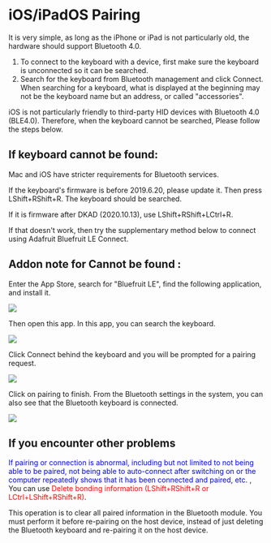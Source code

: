 # iOS/iPadOS Pairing 

It is very simple, as long as the iPhone or iPad is not particularly old, the hardware should support Bluetooth 4.0.

  1. To connect to the keyboard with a device, first make sure the keyboard is unconnected so it can be searched.
  2. Search for the keyboard from Bluetooth management and click Connect. When searching for a keyboard, what is displayed at the beginning may not be the keyboard name but an address, or called "accessories".

iOS is not particularly friendly to third-party HID devices with Bluetooth 4.0 (BLE4.0). Therefore, when the keyboard cannot be searched, Please follow the steps below.


## If keyboard cannot be found:
Mac and iOS have stricter requirements for Bluetooth services.

If the keyboard's firmware is before 2019.6.20, please update it. Then press <key>LShift+RShift+R</key>. The keyboard should be searched. 

If it is firmware after DKAD (2020.10.13), use <key>LShift+RShift+LCtrl+R</key>.

If that doesn't work, then try the supplementary method below to connect using Adafruit Bluefruit LE Connect.


## Addon note for Cannot be found :

Enter the App Store, search for "Bluefruit LE", find the following application, and install it.

![](/assets/ios_pairing_01.jpg)

Then open this app. In this app, you can search the keyboard.

![](/assets/ios_pairing_02.jpg)

Click Connect behind the keyboard and you will be prompted for a pairing request.

![](/assets/ios_pairing_03.jpg)

Click on pairing to finish. From the Bluetooth settings in the system, you can also see that the Bluetooth keyboard is connected.

![](/assets/ios_pairing_04.jpg)


## If you encounter other problems

<html><font color="blue">If pairing or connection is abnormal, including but not limited to not being able to be paired, not being able to auto-connect after switching on or the computer repeatedly shows that it has been connected and paired, etc. </Font> </html>, You can use <html> <font color = "red"> Delete bonding information (<key>LShift+RShift+R</key> or <key>LCtrl+LShift+RShift+R</key>)</font></html>.

This operation is to clear all paired information in the Bluetooth module. You must perform it before re-pairing on the host device, instead of just deleting the Bluetooth keyboard and re-pairing it on the host device.
